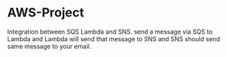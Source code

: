 # AWS-Project
Integration between SQS Lambda and SNS. send a message via SQS to Lambda and Lambda will send that message to SNS and SNS should send same message to your email.
